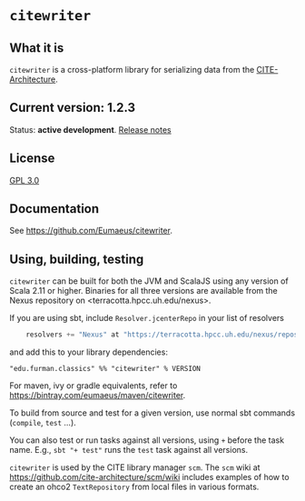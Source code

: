 # `citewriter`

## What it is

`citewriter` is a cross-platform library for serializing data from the [CITE-Architecture](https:cite-architecture.org).

## Current version: 1.2.3

Status:  **active development**. [Release notes](releases.md)

## License

[GPL 3.0](https://opensource.org/licenses/gpl-3.0.html)


## Documentation

See <https://github.com/Eumaeus/citewriter>.


## Using, building, testing

`citewriter` can be built for both the JVM and ScalaJS using any version of Scala 2.11 or higher.  Binaries for all three versions are available from the Nexus repository on <terracotta.hpcc.uh.edu/nexus>.

If you are using sbt, include `Resolver.jcenterRepo` in your list of resolvers

```scala
	resolvers += "Nexus" at "https://terracotta.hpcc.uh.edu/nexus/repository/maven-releases/",
```

and  add this to your library dependencies:

    "edu.furman.classics" %% "citewriter" % VERSION

For maven, ivy or gradle equivalents, refer to <https://bintray.com/eumaeus/maven/citewriter>.


To build from source and test for a given version, use normal sbt commands (`compile`, `test` ...).

You can also test or run tasks against all versions, using `+` before the task name.  E.g.,  `sbt "+ test"` runs the `test` task against all versions.

`citewriter` is used by the CITE library manager `scm`.  The `scm` wiki at <https://github.com/cite-architecture/scm/wiki> includes examples of how to create an ohco2 `TextRepository` from local files in various formats.
